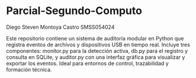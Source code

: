 # Parcial-Segundo-Computo
Diego Steven Montoya Castro SMSS054024

Este repositorio contiene un sistema de auditoría modular en Python que registra eventos de archivos y dispositivos USB en tiempo real. Incluye tres componentes: monitor.py para la detección activa, db.py para el registro y consulta en SQLite, y auditor.py con una interfaz gráfica para visualizar y exportar los eventos. Ideal para entornos de control, trazabilidad y formación técnica.
